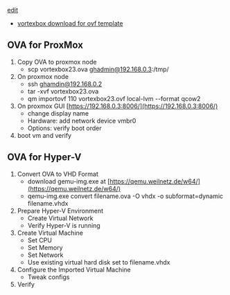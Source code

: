 [edit](https://github.com/2cld/netstack/edit/master/docs/ops/backup/vortexbox/README.md)

- [vortexbox download for ovf template](https://wiki.vortexbox.org/available_images#vortexbox_23_ovf_templates)

## OVA for ProxMox
1. Copy OVA to proxmox node
   - scp vortexbox23.ova ghadmin@192.168.0.3:/tmp/
2. On proxmox node
   - ssh ghamdin@192.168.0.2
   - tar -xvf vortexbox23.ova
   - qm importovf 110 vortexbox23.ovf local-lvm --format qcow2
3. On proxmox GUI [https://192.168.0.3:8006/](https://192.168.0.3:8006/)
   - change display name
   - Hardware: add network device vmbr0
   - Options: verify boot order
4. boot vm and verify

   
## OVA for Hyper-V
1. Convert OVA to VHD Format
   - download gemu-img.exe at [https://qemu.weilnetz.de/w64/](https://qemu.weilnetz.de/w64/)
   - qemu-img.exe convert filename.ova -O vhdx -o subformat=dynamic filename.vhdx
2. Prepare Hyper-V Environment
   - Create Virtual Network
   - Verify Hyper-V is running
3. Create Virtual Machine
   - Set CPU
   - Set Memory
   - Set Network
   - Use existing virtual hard disk set to filename.vhdx
4. Configure the Imported Virtual Machine
   - Tweak configs
5. Verify
